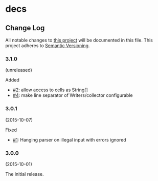 # decs

## Change Log

All notable changes to [this project](README.md) will be documented in this
file. This project adheres to [Semantic Versioning](http://semver.org).
 

### 3.1.0
(unreleased)

Added

* [#2](https://github.com/aburmeis/decs/issues/2): allow access to cells as String[]
* [#4](https://github.com/aburmeis/decs/issues/4): make line separator of Writers/collector configurable


### 3.0.1
(2015-10-07)

Fixed

* [#1](https://github.com/aburmeis/decs/issues/1): Hanging parser on illegal input with errors ignored


### 3.0.0
(2015-10-01)

The initial release. 

